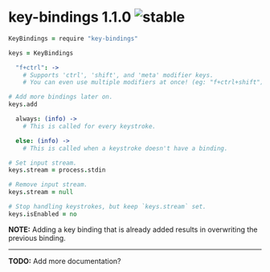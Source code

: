 
# key-bindings 1.1.0 ![stable](https://img.shields.io/badge/stability-stable-4EBA0F.svg?style=flat)

```coffee
KeyBindings = require "key-bindings"

keys = KeyBindings

  "f+ctrl": ->
    # Supports 'ctrl', 'shift', and 'meta' modifier keys.
    # You can even use multiple modifiers at once! (eg: "f+ctrl+shift")

# Add more bindings later on.
keys.add

  always: (info) ->
    # This is called for every keystroke.

  else: (info) ->
    # This is called when a keystroke doesn't have a binding.

# Set input stream.
keys.stream = process.stdin

# Remove input stream.
keys.stream = null

# Stop handling keystrokes, but keep `keys.stream` set.
keys.isEnabled = no
```

**NOTE:** Adding a key binding that is already added results in overwriting the previous binding.

---

**TODO:** Add more documentation?
